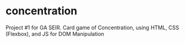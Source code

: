 # concentration
Project #1 for GA SEIR. Card game of Concentration, using HTML, CSS (Flexbox), and JS for DOM Manipulation
